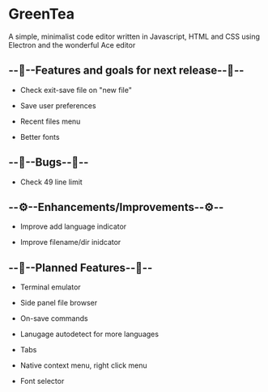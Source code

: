 
# GreenTea

A simple, minimalist code editor written in Javascript, HTML and CSS using Electron and the wonderful Ace editor

  

## --🌟--Features and goals for next release--🌟--

  

- Check exit-save file on "new file"

- Save user preferences

- Recent files menu

- Better fonts

  

## --🐜--Bugs--🐜--

  

- Check 49 line limit

  

## --⚙--Enhancements/Improvements--⚙--

  

- Improve add language indicator

- Improve filename/dir inidcator

  

## --📅--Planned Features--📅--

  

- Terminal emulator

- Side panel file browser

- On-save commands

- Lanugage autodetect for more languages

- Tabs

- Native context menu, right click menu

- Font selector
